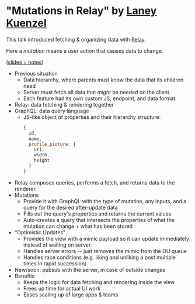 # "Mutations in Relay" by [Laney Kuenzel](https://twitter.com/laneykuenzel)

This talk introduced fetching & organizing data with [Relay](http://facebook.github.io/react/blog/2015/02/20/introducing-relay-and-graphql.html#what-is-relay).

Here a *mutation* means a user action that causes data to change.

([slides + notes](https://speakerdeck.com/laneyk/mutations-in-relay))

* Previous situation
  * Data hierarchy, where parents must know the data that its children need
  * Server must fetch all data that *might* be needed on the client.
  * Each feature had its own custom JS, endpoint, and data format.
* Relay: data fetching & rendering together
* GraphQL: data query language
  * JS-like object of properties and their hierarchy structure:
      ```javascript
      {
        id,
        name,
        profile_picture: {
          uri,
          width,
          height
        }
      }
      ```
* Relay composes queries, performs a fetch, and returns data to the renderer.
* Mutations
  * Provide it with GraphQL with the type of mutation, any inputs, and a query for the desired after-update data
  * Fills out the query's properties and returns the current values
  * Auto-creates a query that intersects the properties of what the mutation can change + what has been stored
* "Optimistic Updates"
  * Provides the view with a mimic payload so it can update immediately instead of waiting on server.
  * Handles server errors -- just removes the mimic from the OU queue
  * Handles race conditions (e.g. liking and unliking a post multiple times in rapid succession)
* New/soon: pubsub with the server, in case of outside changes
* Benefits
  * Keeps the logic for data fetching and rendering inside the view
  * Frees up time for actual UI work
  * Eases scaling up of large apps & teams
